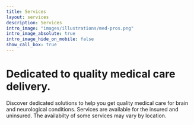 ```yaml
---
title: Services
layout: services
description: Services
intro_image: "images/illustrations/med-pros.png"
intro_image_absolute: true
intro_image_hide_on_mobile: false
show_call_box: true
---
```


# Dedicated to quality medical care delivery.

Discover dedicated solutions to help you get quality medical care for brain and neurological conditions. Services are available for the insured and uninsured. The availabilty of some services may vary by location.